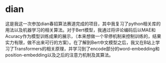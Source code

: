 # dian
这是我这一次参加dian春招算法赛道完成的项目，其中我复习了python相关库的用法以及机器学习的相关算法。对于Bert模型，我通过将评论编码后以MAE和Acuracy作为模型训练成果的展示，（本来想做一个早停机制来控制训练的，结果实力有限，做不出来可行的方案）。在了解到Bert中文模型之后，我又在B站上学习了Transformers的相关原理，并学习到了encode部分的word-embedding和position-embedding以及之后的注意力机制及其算法。
